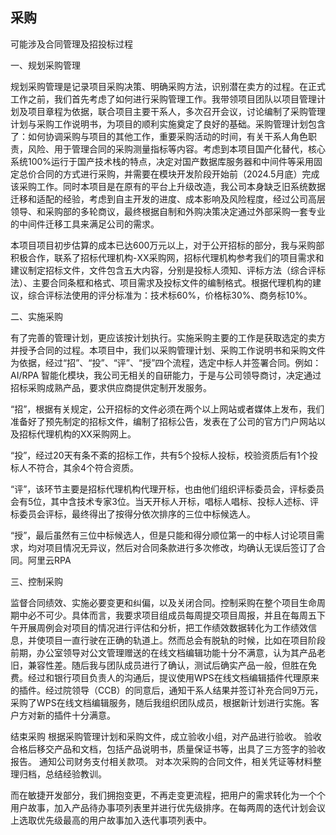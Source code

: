 ## 采购

可能涉及合同管理及招投标过程

一、规划采购管理

规划采购管理是记录项目采购决策、明确采购方法，识别潜在卖方的过程。在正式工作之前，我们首先考虑了如何进行采购管理工作。我带领项目团队以项目管理计划及项目章程为依据，联合项目主要干系人，多次召开会议，讨论编制了采购管理计划与采购工作说明书，为项目的顺利实施奠定了良好的基础。采购管理计划包含了：如何协调采购与项目的其他工作，重要采购活动的时间，有关干系人角色职责，风险、用于管理合同的采购测量指标等内容。考虑到本项目国产化替代，核心系统100%运行于国产技术栈的特点，决定对国产数据库服务器和中间件等采用固定总价合同的方式进行采购，并需要在模块开发阶段开始前（2024.5月底）完成该采购工作。同时本项目是在原有的平台上升级改造，我公司本身缺乏旧系统数据迁移和适配的经验，考虑到自主开发的进度、成本影响及风险程度，经过公司高层领导、和采购部的多轮商议，最终根据自制和外购决策决定通过外部采购一套专业的中间件迁移工具来满足公司的需求。

本项目项目初步估算的成本已达600万元以上，对于公开招标的部分，我与采购部积极合作，联系了招标代理机构-XX采购网，招标代理机构参考我们的项目需求和建议制定招标文件，文件包含五大内容，分别是投标人须知、评标方法（综合评标法）、主要合同条框和格式、项目需求及投标文件的编制格式。根据代理机构的建议，综合评标法使用的评分标准为：技术标60%，价格标30%、商务标10%。

二、实施采购

有了完善的管理计划，更应该按计划执行。实施采购主要的工作是获取选定的卖方并授予合同的过程。本项目中，我们以采购管理计划、采购工作说明书和采购文件为依据，经过“招”、“投”、“评”、“授”四个流程，选定中标人并签署合同。例如：AI/RPA 智能化模块，我公司无相关的自研能力，于是与公司领导商讨，决定通过招标采购成熟产品，要求供应商提供定制开发服务。

“招”，根据有关规定，公开招标的文件必须在两个以上网站或者媒体上发布，我们准备好了预先制定的招标文件，编制了招标公告，发表在了公司的官方门户网站以及招标代理机构的XX采购网上。

“投”，经过20天有条不紊的招标工作，共有5个投标人投标，校验资质后有1个投标人不符合，其余4个符合资质。

“评”，该环节主要是招标代理机构代理开标，也由他们组织评标委员会，评标委员会有5位，其中含技术专家3位。当天开标人开标，唱标人唱标、投标人述标、评标委员会评标，最终得出了按得分依次排序的三位中标候选人。

“授”，最后虽然有三位中标候选人，但是只能和得分顺位第一的中标人讨论项目需求，均对项目情况无异议，然后对合同条款进行多次修改，均确认无误后签订了合同。阿里云RPA

三、控制采购

监督合同绩效、实施必要变更和纠偏，以及关闭合同。控制采购在整个项目生命周期中必不可少。具体而言，我要求项目组成员每周提交项目周报，并且在每周五下午开展周例会对项目的情况进行评估和分析，把工作绩效数据转化为工作绩效信息，并使项目一直行驶在正确的轨道上。然而总会有脱轨的时候，比如在项目阶段前期，办公室领导对公文管理赠送的在线文档编辑功能十分不满意，认为其产品老旧，兼容性差。随后我与团队成员进行了确认，测试后确实产品一般，但胜在免费。经过和银行项目负责人的沟通后，提议使用WPS在线文档编辑插件代理原来的插件。经过院领导（CCB）的同意后，通知干系人结果并签订补充合同9万元，采购了WPS在线文档编辑服务，随后我组织团队成员，根据新计划进行实施。客户方对新的插件十分满意。

结束采购
根据采购管理计划和采购文件，成立验收小组，对产品进行验收。
验收合格后移交产品和文档，包括产品说明书，质量保证书等，出具了三方签字的验收报告。
通知公司财务支付相关款项。
对本次采购的合同文件，相关凭证等材料整理归档，总结经验教训。

而在敏捷开发部分，我们拥抱变更，不再走变更流程，把用户的需求转化为一个个用户故事，加入产品待办事项列表里并进行优先级排序。在每两周的迭代计划会议上选取优先级最高的用户故事加入迭代事项列表中。


